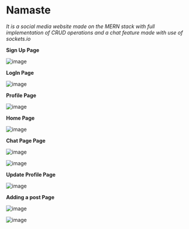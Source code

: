 # Namaste

*It is a social media website made on the MERN stack with full implementation of CRUD operations and a chat feature made with use of sockets.io*


**Sign Up  Page**

![image](https://user-images.githubusercontent.com/82869137/207813081-f099eae0-3d65-4d64-b3a6-1f5475763696.png)


**LogIn Page**

![image](https://user-images.githubusercontent.com/82869137/207813273-40e0a0f6-bda6-46bf-a03e-c1eab0be42fd.png)


**Profile Page**

![image](https://user-images.githubusercontent.com/82869137/207813512-0fc77969-b9ce-42de-b5e3-4124f44110b9.png)


**Home Page**

![image](https://user-images.githubusercontent.com/82869137/207813413-d3ec2d65-1fc6-4f60-a5c5-2f8069f3b0e7.png)


**Chat Page Page**

![image](https://user-images.githubusercontent.com/82869137/207813602-8ae01603-eff1-47d8-a935-8360b4fc2dbd.png)

![image](https://user-images.githubusercontent.com/82869137/207815619-390683db-55d9-4d7e-943e-045c2a8eee35.png)



**Update Profile Page**

![image](https://user-images.githubusercontent.com/82869137/207813891-09d19425-935b-4bf8-892e-bb0a69550745.png)


**Adding a post Page**

![image](https://user-images.githubusercontent.com/82869137/207814244-53c27172-0458-43d5-9b86-5dd78dccc802.png)

![image](https://user-images.githubusercontent.com/82869137/207814454-9e9bf2df-dd96-462a-bcae-bd89a4bbdbd9.png)
